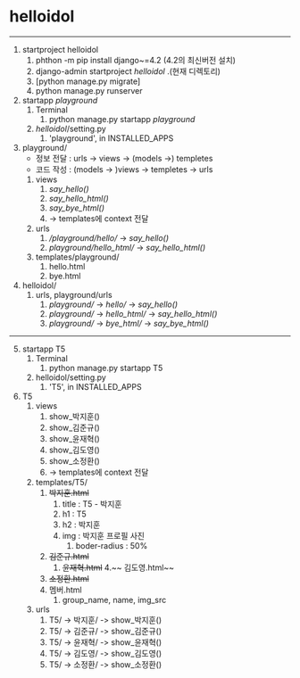 # helloidol

 - - -

1. startproject helloidol
   1. phthon -m pip install django~=4.2 (4.2의 최신버전 설치)
   2. django-admin startproject _helloidol_ .(현재 디렉토리)
   3. [python manage.py migrate]
   4. python manage.py runserver
2. startapp _playground_
   1. Terminal
      1. python manage.py startapp _playground_
   2. _helloidol_/setting.py
      1. 'playground', in INSTALLED_APPS
3. playground/
   - 정보 전달 : urls -> views -> (models ->) templetes
   - 코드 작성 : (models -> )views -> templetes -> urls
   1. views
      1. _say_hello()_
      2. _say_hello_html()_
      3. _say_bye_html()_
      4. -> templates에 context 전달
   2. urls 
      1. _/playground/hello/_ -> _say_hello()_
      2. _playground/hello_html/_ -> _say_hello_html()_
   3. templates/playground/
      1. hello.html
      2. bye.html
4. helloidol/ 
    1. urls, playground/urls
       1. _playground/_ -> _hello/_ -> _say_hello()_
       2. _playground/_ -> _hello_html/_ -> _say_hello_html()_
       3. _playground/_ -> _bye_html/_ -> _say_bye_html()_

---
5. startapp T5
   1. Terminal
      1. python manage.py startapp T5
   2. helloidol/setting.py
      1. 'T5', in INSTALLED_APPS
6. T5
   1. views
      1. show_박지훈()
      2. show_김준규()
      3. show_윤재혁()
      4. show_김도영()
      5. show_소정환()
      6. -> templates에 context 전달
   2. templates/T5/
      1. ~~박지훈.html~~
         1. title : T5 - 박지훈
         2. h1 : T5
         3. h2 : 박지훈
         4. img : 박지훈 프로필 사진
            1. boder-radius : 50%
      2. ~~김준규.html~~
         1. ~~윤재혁.html~~
         4.~~ 김도영.html~~
      3. ~~소정환.html~~
      4. 멤버.html
         1. group_name, name, img_src
   3. urls
      1. T5/ -> 박지훈/ -> show_박지훈()
      2. T5/ -> 김준규/ -> show_김준규()
      3. T5/ -> 윤재혁/ -> show_윤재혁()
      4. T5/ -> 김도영/ -> show_김도영()
      5. T5/ -> 소정환/ -> show_소정환()